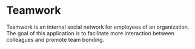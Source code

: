 Teamwork
======
Teamwork is an internal social network for employees of an organization. The goal of this
application is to facilitate more interaction between colleagues and promote team bonding.
